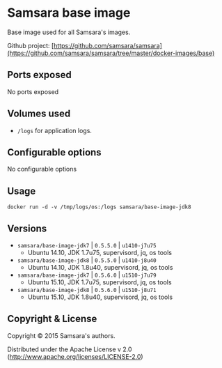 # Samsara base image

Base image used for all Samsara's images.

Github project: [https://github.com/samsara/samsara](https://github.com/samsara/samsara/tree/master/docker-images/base)

## Ports exposed

No ports exposed

## Volumes used

* `/logs` for application logs.

## Configurable options

No configurable options

## Usage

```
docker run -d -v /tmp/logs/os:/logs samsara/base-image-jdk8
```

## Versions

* `samsara/base-image-jdk7` \| `0.5.5.0` \| `u1410-j7u75`
  - Ubuntu 14.10, JDK 1.7u75, supervisord, jq, os tools
* `samsara/base-image-jdk8` \| `0.5.5.0` \| `u1410-j8u40`
  - Ubuntu 14.10, JDK 1.8u40, supervisord, jq, os tools
* `samsara/base-image-jdk7` \| `0.5.6.0` \| `u1510-j7u79`
  - Ubuntu 15.10, JDK 1.7u75, supervisord, jq, os tools
* `samsara/base-image-jdk8` \| `0.5.6.0` \| `u1510-j8u71`
  - Ubuntu 15.10, JDK 1.8u40, supervisord, jq, os tools


## Copyright & License

Copyright © 2015 Samsara's authors.

Distributed under the Apache License v 2.0 (http://www.apache.org/licenses/LICENSE-2.0)
